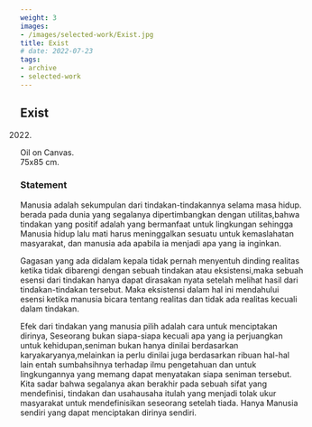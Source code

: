 ```yaml
---
weight: 3
images:
- /images/selected-work/Exist.jpg
title: Exist
# date: 2022-07-23
tags:
- archive
- selected-work
---
```


## Exist
2022.

Oil on Canvas.  
75x85 cm.  

### Statement

Manusia adalah sekumpulan dari tindakan-tindakannya selama masa hidup. berada pada dunia yang segalanya dipertimbangkan dengan utilitas,bahwa tindakan yang positif adalah yang bermanfaat untuk lingkungan sehingga Manusia hidup lalu mati harus meninggalkan sesuatu untuk kemaslahatan masyarakat, dan manusia ada apabila ia menjadi apa yang ia inginkan.

Gagasan yang ada didalam kepala tidak pernah menyentuh dinding realitas ketika tidak dibarengi dengan sebuah tindakan atau eksistensi,maka sebuah esensi dari tindakan hanya dapat dirasakan nyata setelah melihat hasil dari tindakan-tindakan tersebut. Maka eksistensi dalam hal ini mendahului esensi ketika manusia bicara tentang realitas dan tidak ada realitas kecuali dalam tindakan. 

Efek dari tindakan yang manusia pilih adalah cara untuk menciptakan dirinya, Seseorang bukan siapa-siapa kecuali apa yang ia perjuangkan untuk kehidupan,seniman bukan hanya dinilai berdasarkan karyakaryanya,melainkan ia perlu dinilai juga berdasarkan ribuan hal-hal lain entah sumbahsihnya terhadap ilmu pengetahuan dan untuk lingkungannya yang memang dapat menyatakan siapa seniman tersebut. Kita sadar bahwa segalanya akan berakhir pada sebuah sifat yang mendefinisi, tindakan dan usahausaha itulah yang menjadi tolak ukur masyarakat untuk mendefinisikan seseorang setelah tiada. Hanya Manusia sendiri yang dapat menciptakan dirinya sendiri.
